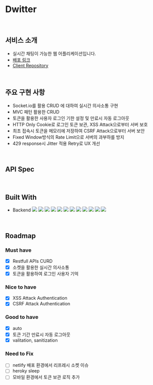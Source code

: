 # Dwitter

<br/>
 
## 서비스 소개 
- 실시간 채팅이 가능한 웹 어플리케이션입니다. 
- [배포 링크](https://beautiful-hummingbird-0ed56a.netlify.app)
- [Client Repository](https://github.com/wandakim/Dwitter-Client)

<br />
 
## 주요 구현 사항 
- Socket.io를 활용 CRUD 에 대하여 실시간 의사소통 구현 
- MVC 패턴 활용한 CRUD  
- 토큰을 활용한 사용자 로그인 기한 설정 및 만료시 자동 로그아웃 
- HTTP Only Cookie로 로그인 토큰 보관, XSS Attack으로부터 서버 보호 
- 최초 접속시 토큰을 메모리에 저장하여 CSRF Attack으로부터 서버 보안 
- Fixed Window방식의 Rate Limit으로 서버의 과부하를 방지 
- 429 response시 Jitter 적용 Retry로 UX 개선

<br />

## API Spec

<br />

## Built With

- Backend
  </div> 
    <img src="https://img.shields.io/badge/node.js-339933?style=for-the-badge&logo=nodedotjs&logoColor=white">
    <img src="https://img.shields.io/badge/npm-CB3837?style=for-the-badge&logo=npm&logoColor=white">
    <img src="https://img.shields.io/badge/heroku-430098?style=for-the-badge&logo=netlify&logoColor=white">
    <img src="https://img.shields.io/badge/express-000000?style=for-the-badge&logo=express&logoColor=white">
    <img src="https://img.shields.io/badge/sequelize-52B0E7?style=for-the-badge&logo=sequelize&logoColor=white">
    <img src="https://img.shields.io/badge/postgresql-4169E1?style=for-the-badge&logo=postgresql&logoColor=white">
     <img src="https://img.shields.io/badge/socket.io-010101?style=for-the-badge&logo=socketdotio&logoColor=white">
     <img src="https://img.shields.io/badge/dotenv-ECD53F?style=for-the-badge&logo=dotenv&logoColor=white">
      <img src="https://img.shields.io/badge/react-61DAFB?style=for-the-badge&logo=react&logoColor=white">
      <img src="https://img.shields.io/badge/reactrouter-CA4245?style=for-the-badge&logo=reactrouter&logoColor=white">
      <img src="https://img.shields.io/badge/axios-5A29E4?style=for-the-badge&logo=axios&logoColor=white">
      <img src="https://img.shields.io/badge/netlify-00C7B7?style=for-the-badge&logo=netlify&logoColor=white">
    <div>

<br />

## Roadmap

### Must have

- [x] Restfull APIs CURD
- [x] 소켓을 활용한 실시간 의사소통
- [x] 토큰을 활용하여 로그인 사용자 기억

### Nice to have

- [x] XSS Attack Authentication
- [x] CSRF Attack Authentication

### Good to have

- [x] auto
- [x] 토큰 기간 만료시 자동 로그아웃
- [x] valitation, sanitization

### Need to Fix

- [ ] netlify 배포 환경에서 리프레시 소켓 이슈
- [ ] heroky sleep
- [ ] 모바일 환경에서 토큰 보관 로직 추가
